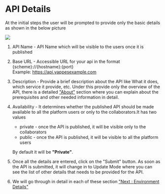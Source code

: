 



# API Details

At the initial steps the user will be prompted to provide only the basic
details as shown in the below picture

![](../images/existing_api/existing_api_preview_01.png)

1.  API Name - API Name which will be visible to the users once it is
    published
2.  Base URL - Accessible URL for your api in the format
    {scheme}://{hostname}:{port}\
    Example: https://api.yappesexample.com
3.  Description - Provide a brief description about the API like What it
    does, which service it provide, etc. Under this provide only the
    overview of the API, there is a detailed [\"About\"](aboutapi)
    section where you can explain about the prerequisites and other
    needed information in detail.
4.  Availability - It determines whether the published API should be
    made available to all the platform users or only to the
    collaborators.It has two values
    -   private - once the API is published, it will be visible only to
        the collaborators
    -   public - once the API is published, it will be visible to all
        the platform users

    By default it will be **\"Private\"**.
5.  Once all the details are entered, click on the \"Submit\" button. As
    soon as the API is submitted, it will change in to Update Mode where
    you can see the list of other details that needs to be provided for
    the API.
6.  We will go through in detail in each of these section [\"Next :
    Environment Details\"](environment)





